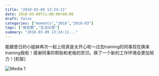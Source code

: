 ```yaml
---
title: "2018-03-09 13:24:11"
date: 2018-03-09T11:00:00+08:00
draft: false
categories: ["moments","2018","2018-03"]
tags: ["朋友圈","生活记录"]
summary: "2018-03-09 13:24:11..."
---
```


能跟昔日的小姐妹再次一起上班真是太开心啦～过去training的同事现在换来training我啦！感谢同事的帮助和老板的赏识。换了一个新的工作环境会更加努力！[机智]

![Media 1](/Moments/photos/2018-03-09/201803091324110.jpg)

